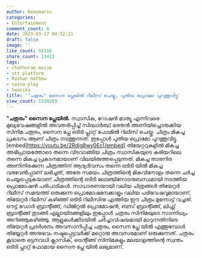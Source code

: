 ```yaml
---
author: Beaumaris
categories:
- Entertainment
comment_count: 0
date: 2023-03-17 04:52:21
draft: false
image: ''
like_count: 58110
share_count: 13413
tags:
- chathuram movie
- ott platform
- Roshan mathew
- saina play
- Swasika
title: '"ചതുരം" സൈന പ്ലേയിൽ റിലീസ് ചെയ്തു, പുതിയ പ്രൊമോ പുറത്തുവിട്ടു'
view_count: 1338289
---
```


**"ചതുരം" സൈന പ്ലേയിൽ.** സ്വാസിക, റോഷൻ മാത്യു എന്നിവരെ മുഖ്യവേഷങ്ങളിൽ അവതരിപ്പിച്ച് സിദ്ധാർത്ഥ് ഭരതൻ അണിയിച്ചൊരുക്കിയ സിനിമ ചതുരം, സൈന പ്ലേ ഒടിടി പ്ലാറ്റ് ഫോമിൽ റിലീസ് ചെയ്തു. ചിത്രം മികച്ച പ്രകടനം ആണ് ചിത്രം നടത്തുന്നത്. ഇപ്പോൾ പുതിയ പ്രൊമോ പുറത്തുവിട്ടു. [embed]https://youtu.be/2Rdig8wy0Ec[/embed] തിയേറ്ററുകളിൽ മികച്ച അഭിപ്രായത്തോടെ തന്നെ വിടവാങ്ങിയ ചിത്രം സ്വാസികയുടെ കരിയറിലെ തന്നെ മികച്ച പ്രകടനമായാണ് വിലയിരുത്തപ്പെടുന്നത്. മികച്ച താരനിര അണിനിരക്കുന്ന ചിത്രത്തിന് ആദ്യദിവസം തന്നെ ഒടിടി യിൽ മികച്ച വരവേൽപ്പാണ് ലഭിച്ചത്, അതേ സമയം ചിത്രത്തിന്റെ മികവിനോളം തന്നെ ചർച്ച ചെയ്യപ്പെടുകയാണ് ചിത്രത്തിന്റെ ഒടിടി ലോഞ്ചിനോടനുബന്ധമായി നടത്തിയ പ്രൊമോഷൻ പരിപാടികൾ. സാധാരണയായി വലിയ ചിത്രങ്ങൾ തിയേറ്റർ റിലീസ് സമയത്ത് ഒരുക്കുന്ന പ്രൊമോഷനേക്കാളും വലിയ പരിവേഷവുമായാണ്, തിയേറ്റർ റിലീസ് കഴിഞ്ഞ് ഒടിടി റിലീസിനു എത്തിയ ഈ ചിത്രം മുന്നോട്ട് വച്ചത്. ഔട്ട് ഡോർ ബ്രാന്റിങ്ങ്, ഡിജിറ്റൽ പ്രൊമോഷൻ, ബസ് ബ്രാന്റിങ്ങ്, ലിഫ്റ്റ് ബ്രാന്റിങ്ങ് തുടങ്ങി എല്ലായിടങ്ങളിലും ഇപ്പോൾ ചതുരം സിനിമയുടെ സാന്നിധ്യം അറിഞ്ഞുകഴിഞ്ഞു. ആളുകൾക്കിടയിൽ ചർച്ചാവിഷയമായി മാറുന്നതിനിടെ തിയേറ്റർ പ്രദർശനം അവസാനിപ്പിച്ച ചതുരം, സൈന പ്ലേ യിൽ എത്തുമ്പോൾ തിയ്യേറ്റർ അനുഭവം നഷ്ടപ്പെട്ടവർക്ക് മറ്റൊരു അവസരമാണ് ഒരുക്കുന്നത്. ചതുരം കൂടാതെ ഒട്ടനവധി ക്ലാസിക്, ട്രെന്റിങ്ങ് സിനിമകളും മലയാളത്തിന്റെ സ്വന്തം ഒടിടി പ്ലാറ്റ് ഫോമായ സൈന പ്ലേ യിൽ ലഭ്യമാണ്.